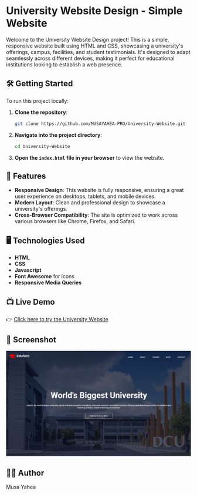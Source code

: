 # University Website Design - Simple Website

Welcome to the University Website Design project! This is a simple, responsive website built using HTML and CSS, showcasing a university's offerings, campus, facilities, and student testimonials. It's designed to adapt seamlessly across different devices, making it perfect for educational institutions looking to establish a web presence.

## 🛠️ Getting Started

To run this project locally:

1. **Clone the repository**:
   ```bash
   git clone https://github.com/MUSAYAHEA-PRO/University-Website.git
   ```

2. **Navigate into the project directory**:
   ```bash
   cd University-Website
   ```

3. **Open the `index.html` file in your browser** to view the website.

## 🚀 Features

- **Responsive Design**: This website is fully responsive, ensuring a great user experience on desktops, tablets, and mobile devices.
- **Modern Layout**: Clean and professional design to showcase a university's offerings.
- **Cross-Browser Compatibility**: The site is optimized to work across various browsers like Chrome, Firefox, and Safari.

## 🖥️ Technologies Used
- **HTML**
- **CSS**
- **Javascript**
- **Font Awesome** for icons
- **Responsive Media Queries**

## 📺 Live Demo

👉 [Click here to try the University Website](https://musayahea-pro.github.io/University-Website/)

## 📸 Screenshot

![Quiz App Screenshot](Images/website.png)


## 👨‍💻 Author

Musa Yahea
